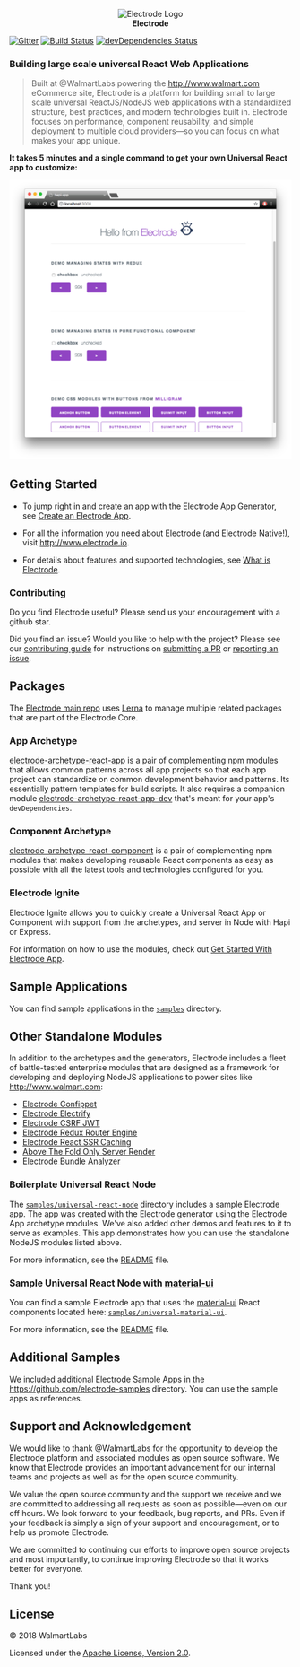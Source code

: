 <p align="center">
<a><img src="https://raw.githubusercontent.com/electrode-io/electrode/cc4ea3e1851cee3333ecca08fdbf5534f51b1ae7/samples/universal-react-node/client/images/logo-192x192.png" alt="Electrode Logo"></a>
<br>
<b>Electrode</b>
</p>

[![Gitter](https://badges.gitter.im/gitterHQ/gitter.svg)](https://gitter.im/electrode-io/electrode)
[![Build Status][travis-image]][travis-url] [![devDependencies Status][daviddm-image]][daviddm-url]

### Building large scale universal React Web Applications

> Built at @WalmartLabs powering the <http://www.walmart.com> eCommerce site, Electrode is a platform for building small to large scale universal ReactJS/NodeJS web applications with a standardized structure, best practices, and modern technologies built in. Electrode focuses on performance, component reusability, and simple deployment to multiple cloud providers—so you can focus on what makes your app unique.

**It takes 5 minutes and a single command to get your own Universal React app to customize:**

![Hello from Electrode][hello-electrode]

## Getting Started

- To jump right in and create an app with the Electrode App Generator, see [Create an Electrode App](chapter1/quick-start/start-with-app.md).

- For all the information you need about Electrode (and Electrode Native!), visit <http://www.electrode.io>.

- For details about features and supported technologies, see [What is Electrode].

### Contributing

Do you find Electrode useful? Please send us your encouragement with a github star.

Did you find an issue? Would you like to help with the project?
Please see our [contributing guide] for instructions on [submitting a PR] or [reporting an issue].

## Packages

The [Electrode main repo] uses [Lerna] to manage multiple related packages that are part of the Electrode Core.

### App Archetype

[electrode-archetype-react-app] is a pair of complementing npm modules that allows common patterns across all app projects so that each app project can standardize on common development behavior and patterns. Its essentially pattern templates for build scripts. It also requires a companion module [electrode-archetype-react-app-dev] that's meant for your app's `devDependencies`.

### Component Archetype

[electrode-archetype-react-component] is a pair of complementing npm modules that makes developing reusable React components as easy as possible with all the latest tools and technologies configured for you.

### Electrode Ignite

Electrode Ignite allows you to quickly create a Universal React App or Component with support from the archetypes, and server in Node with Hapi or Express.

For information on how to use the modules,
check out [Get Started With Electrode App](chapter1/quick-start/start-with-app.md).

## Sample Applications

You can find sample applications in the [`samples`](https://github.com/electrode-io/electrode/tree/master/samples) directory.

## Other Standalone Modules

In addition to the archetypes and the generators, Electrode includes a fleet of battle-tested enterprise modules that are designed as a framework for developing and deploying NodeJS applications to power sites like <http://www.walmart.com>:

- [Electrode Confippet](https://github.com/electrode-io/electrode-confippet)
- [Electrode Electrify](https://github.com/electrode-io/electrify)
- [Electrode CSRF JWT](https://github.com/electrode-io/electrode-csrf-jwt)
- [Electrode Redux Router Engine](https://github.com/electrode-io/electrode/tree/master/packages/electrode-redux-router-engine)
- [Electrode React SSR Caching](https://github.com/electrode-io/electrode-react-ssr-caching)
- [Above The Fold Only Server Render](https://github.com/electrode-io/above-the-fold-only-server-render)
- [Electrode Bundle Analyzer](https://github.com/electrode-io/electrode-bundle-analyzer)

### Boilerplate Universal React Node

The [`samples/universal-react-node`](https://github.com/electrode-io/electrode/tree/master/samples/universal-react-node) directory includes a sample Electrode app. The app was created with the Electrode generator using the Electrode App archetype modules. We've also added other demos and features to it to serve as examples. This app demonstrates how you can use the standalone NodeJS modules listed above.

For more information, see the [README](https://github.com/electrode-io/electrode/blob/master/samples/universal-react-node/README.md) file.

### Sample Universal React Node with [material-ui]

You can find a sample Electrode app that uses the [material-ui] React components located here: [`samples/universal-material-ui`](https://github.com/electrode-io/electrode/tree/master/samples/universal-material-ui).

For more information, see the [README](https://github.com/electrode-io/electrode/blob/master/samples/universal-material-ui/README.md) file.

## Additional Samples

We included additional Electrode Sample Apps in the <https://github.com/electrode-samples> directory. You can use the sample apps as references.

## Support and Acknowledgement

We would like to thank @WalmartLabs for the opportunity to develop the Electrode platform and associated modules as open source software. We know that Electrode provides an important advancement for our internal teams and projects as well as for the open source community.

We value the open source community and the support we receive and we are committed to addressing all requests as soon as possible—even on our off hours. We look forward to your feedback, bug reports, and PRs. Even if your feedback is simply a sign of your support and encouragement, or to help us promote Electrode.

We are committed to continuing our efforts to improve open source projects and most importantly, to continue improving Electrode so that it works better for everyone.

Thank you!

## License

©️ 2018 WalmartLabs

Licensed under the [Apache License, Version 2.0].

[apache license, version 2.0]: https://www.apache.org/licenses/LICENSE-2.0
[electrode main repo]: https://github.com/electrode-io/electrode
[material-ui]: http://www.material-ui.com
[lerna]: https://lernajs.io/
[electrode-archetype-react-app]: https://github.com/electrode-io/electrode/tree/master/packages/electrode-archetype-react-app
[electrode-archetype-react-app-dev]: https://github.com/electrode-io/electrode/tree/master/packages/electrode-archetype-react-app-dev
[electrode-archetype-react-component]: https://github.com/electrode-io/electrode/tree/master/packages/electrode-archetype-react-component
[generator-electrode]: https://github.com/electrode-io/electrode/tree/master/packages/generator-electrode
[travis-image]: https://travis-ci.org/electrode-io/electrode.svg?branch=master
[travis-url]: https://travis-ci.org/electrode-io/electrode
[daviddm-image]: https://david-dm.org/electrode-io/electrode/dev-status.svg
[daviddm-url]: https://david-dm.org/electrode-io/electrode?type=dev
[contributing guide]: https://github.com/electrode-io/electrode/blob/master/CONTRIBUTING.md
[submitting a pr]: https://github.com/electrode-io/electrode/pulls
[reporting an issue]: https://github.com/electrode-io/electrode/issues
[what is electrode]: ./overview/what-is-electrode.md
[getting started with electrode]: https://docs.electrode.io/chapter1/quick-start/start-with-app.html
[hello-electrode]: images/hello-electrode.png
